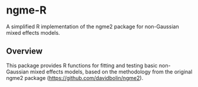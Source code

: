# ngme-R

A simplified R implementation of the ngme2 package for non-Gaussian mixed effects models.

## Overview

This package provides R functions for fitting and testing basic non-Gaussian mixed effects models, based on the methodology from the original ngme2 package (https://github.com/davidbolin/ngme2). 
